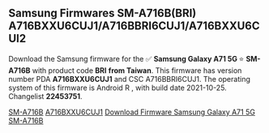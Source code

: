 <h2>Samsung Firmwares SM-A716B(BRI) A716BXXU6CUJ1/A716BBRI6CUJ1/A716BXXU6CUI2</h2>
Download the Samsung firmware for the ✅ <strong>Samsung Galaxy A71 5G </strong> ⭐ <strong>SM-A716B</strong> with product code <strong>BRI</strong> <strong> from Taiwan</strong>. This firmware has version number PDA <strong>A716BXXU6CUJ1</strong> and CSC A716BBRI6CUJ1. The operating system of this firmware is Android R , with build date 2021-10-25. Changelist <strong>22453751</strong>.


[SM-A716B](https://samfirm.shop/samsung/model/SM-A716B)
[A716BXXU6CUJ1](https://samfirm.shop/samsung/pda/A716BXXU6CUJ1)
[Download Firmware Samsung Galaxy A71 5G SM-A716B](https://samfirm.shop/samsung/firmware/467992)
